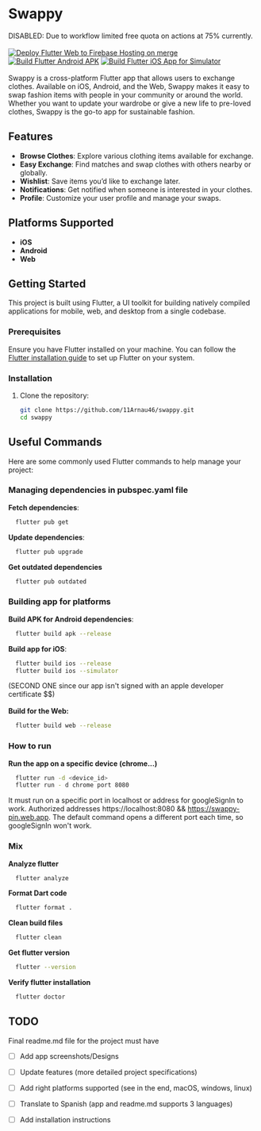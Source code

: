 # Swappy
DISABLED: Due to workflow limited free quota on actions at 75% currently.
\
\
[![Deploy Flutter Web to Firebase Hosting on merge](https://github.com/11Arnau46/pin/actions/workflows/firebase-hosting-merge.yml/badge.svg)](https://github.com/11Arnau46/pin/actions/workflows/firebase-hosting-merge.yml)
[![Build Flutter Android APK](https://github.com/11Arnau46/pin/actions/workflows/buildAPK.yml/badge.svg)](https://github.com/11Arnau46/pin/actions/workflows/buildAPK.yml)
[![Build Flutter iOS App for Simulator](https://github.com/11Arnau46/pin/actions/workflows/buildiOS.yml/badge.svg)](https://github.com/11Arnau46/pin/actions/workflows/buildiOS.yml) \
\
Swappy is a cross-platform Flutter app that allows users to exchange clothes. Available on iOS, Android, and the Web, Swappy makes it easy to swap fashion items with people in your community or around the world. Whether you want to update your wardrobe or give a new life to pre-loved clothes, Swappy is the go-to app for sustainable fashion.

## Features
- **Browse Clothes**: Explore various clothing items available for exchange.
- **Easy Exchange**: Find matches and swap clothes with others nearby or globally.
- **Wishlist**: Save items you’d like to exchange later.
- **Notifications**: Get notified when someone is interested in your clothes.
- **Profile**: Customize your user profile and manage your swaps.

## Platforms Supported
- **iOS**
- **Android**
- **Web**

## Getting Started

This project is built using Flutter, a UI toolkit for building natively compiled applications for mobile, web, and desktop from a single codebase. 

### Prerequisites
Ensure you have Flutter installed on your machine. You can follow the [Flutter installation guide](https://flutter.dev/docs/get-started/install) to set up Flutter on your system.

### Installation

1. Clone the repository:
   ```bash
   git clone https://github.com/11Arnau46/swappy.git
   cd swappy

## Useful Commands

Here are some commonly used Flutter commands to help manage your project:

### Managing dependencies in pubspec.yaml file

**Fetch dependencies**:
```bash
  flutter pub get
```
**Update dependencies**:
```bash
  flutter pub upgrade
```

**Get outdated dependencies**
```bash
  flutter pub outdated
```
### Building app for platforms

**Build APK for Android dependencies**:
```bash
  flutter build apk --release
```
**Build app for iOS**:
```bash
  flutter build ios --release
  flutter build ios --simulator 
```
(SECOND ONE since our app isn't signed with an apple developer certificate $$) \
\
**Build for the Web:**
```bash
  flutter build web --release
```
### How to run
**Run the app on a specific device (chrome...)**
```bash
  flutter run -d <device_id>
  flutter run - d chrome port 8080
```
It must run on a specific port in localhost or address for googleSignIn to work.
Authorized addresses https://localhost:8080 && https://swappy-pin.web.app.
The default command opens a different port each time, so googleSignIn won't work.

### Mix
**Analyze flutter**
```bash
  flutter analyze
```
**Format Dart code**
```bash
  flutter format .
```
**Clean build files**
```bash
  flutter clean
```

**Get flutter version**
```bash
  flutter --version
```
**Verify flutter installation**
```bash
  flutter doctor
```


## TODO
Final readme.md file for the project must have
- [ ] Add app screenshots/Designs
- [ ] Update features (more detailed project specifications)
- [ ] Add right platforms supported (see in the end, macOS, windows, linux)
- [ ] Translate to Spanish (app and readme.md supports 3 languages)
- [ ] Add installation instructions




  




